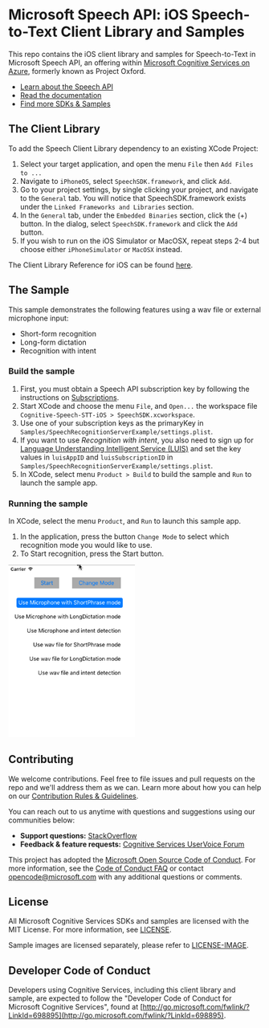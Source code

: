 # Microsoft Speech API: iOS Speech-to-Text Client Library and Samples

This repo contains the iOS client library and samples for Speech-to-Text in Microsoft Speech API, an offering within [Microsoft Cognitive Services on Azure](https://azure.microsoft.com/en-us/services/cognitive-services/), formerly known as Project Oxford.

* [Learn about the Speech API](https://azure.microsoft.com/en-us/services/cognitive-services/speech/)
* [Read the documentation](https://docs.microsoft.com/en-us/azure/cognitive-services/speech/home)
* [Find more SDKs & Samples](https://www.microsoft.com/cognitive-services/en-us/SDK-Sample?api=bing%20speech)

## The Client Library

To add the Speech Client Library dependency to an existing XCode Project:

1. Select your target application, and open the menu `File` then `Add Files to ...`
2. Navigate to `iPhoneOS`, select `SpeechSDK.framework`, and click `Add`.
3. Go to your project settings, by single clicking your project, and navigate to the `General` tab.  You will notice that SpeechSDK.framework exists under the `Linked Frameworks and Libraries` section.
4. In the `General` tab, under the `Embedded Binaries` section, click the (+) button.   In the dialog, select `SpeechSDK.framework` and click the `Add` button.
5. If you wish to run on the iOS Simulator or MacOSX, repeat steps 2-4 but choose either `iPhoneSimulator` or `MacOSX` instead.

The Client Library Reference for iOS can be found [here](https://cdn.rawgit.com/Microsoft/Cognitive-Speech-STT-iOS/master/com.Microsoft.SpeechSDK-1_0-for-iOS.docset/Contents/Resources/Documents/index.html).

## The Sample

This sample demonstrates the following features using a wav file or external microphone input:

* Short-form recognition
* Long-form dictation
* Recognition with intent

### Build the sample

1. First, you must obtain a Speech API subscription key by following the instructions on [Subscriptions](https://azure.microsoft.com/en-us/try/cognitive-services/).
2. Start XCode and choose the menu `File`, and `Open...` the workspace file `Cognitive-Speech-STT-iOS > SpeechSDK.xcworkspace`.
3. Use one of your subscription keys as the primaryKey in `Samples/SpeechRecognitionServerExample/settings.plist`.
4. If you want to use *Recognition with intent*, you also need to sign up for [Language Understanding Intelligent Service (LUIS)](https://azure.microsoft.com/en-us/services/cognitive-services/language-understanding-intelligent-service/) and set the key values in `luisAppID` and `luisSubscriptionID` in `Samples/SpeechRecognitionServerExample/settings.plist`.
5. In XCode, select menu `Product > Build` to build the sample and `Run` to launch the sample app.

### Running the sample
In XCode, select the menu `Product`, and `Run` to launch this sample app.

1. In the application, press the button `Change Mode` to select which recognition mode you would like to use.
2. To Start recognition, press the Start button.

<img src="SampleScreenshots/SampleRunning1.png" width="50%"/>

## Contributing

We welcome contributions. Feel free to file issues and pull requests on the repo and we'll address them as we can. Learn more about how you can help on our [Contribution Rules & Guidelines](</CONTRIBUTING.md>).

You can reach out to us anytime with questions and suggestions using our communities below:

* **Support questions:** [StackOverflow](<https://stackoverflow.com/questions/tagged/microsoft-cognitive>)
* **Feedback & feature requests:** [Cognitive Services UserVoice Forum](<https://cognitive.uservoice.com>)

This project has adopted the [Microsoft Open Source Code of Conduct](https://opensource.microsoft.com/codeofconduct/). For more information, see the [Code of Conduct FAQ](https://opensource.microsoft.com/codeofconduct/faq/) or contact [opencode@microsoft.com](mailto:opencode@microsoft.com) with any additional questions or comments.

## License

All Microsoft Cognitive Services SDKs and samples are licensed with the MIT License. For more information, see
[LICENSE](</LICENSE.md>).

Sample images are licensed separately, please refer to [LICENSE-IMAGE](</LICENSE-IMAGE.md>).

## Developer Code of Conduct

Developers using Cognitive Services, including this client library and sample, are expected to follow the "Developer Code of Conduct for Microsoft Cognitive Services", found at [http://go.microsoft.com/fwlink/?LinkId=698895](http://go.microsoft.com/fwlink/?LinkId=698895).
